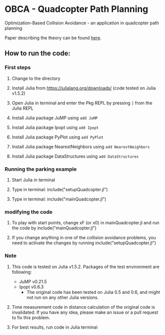 # OBCA - Quadcopter Path Planning
Optimization-Based Collision Avoidance - an application in quadcopter path planning

Paper describing the theory can be found [here](http://arxiv.org/abs/1711.03449).

## How to run the code:

### First steps

1. Change to the directory

2. Install Julia from https://julialang.org/downloads/ (code tested on Julia v1.5.2) 

3. Open Julia in terminal and enter the Pkg REPL by pressing `]` from the Julia REPL

4. Install Julia package JuMP using `add JuMP`

5. Install Julia package Ipopt using `add Ipopt`

6. Install Julia package PyPlot using `add PyPlot`

7. Install Julia package NearestNeighbors using `add NearestNeighbors`

8. Install Julia package DataStructures using `add DataStructures`

### Running the parking example 

1. Start Julia in terminal

2. Type in terminal: include("setupQuadcopter.jl")

3. Type in terminal: include("mainQuadcopter.jl")


### modifying the code 

1. To play with start points, change xF (or x0) in mainQuadcopter.jl and run 
the code by include("mainQuadcopter.jl")

2. If you change anything in one of the collision avoidance
problems, you need to activate the changes by running 
include("setupQuadcopter.jl")


### Note

1. This code is tested on Julia v1.5.2. Packages of the test environment are following:
    * JuMP v0.21.5
    * Ipopt v0.6.3
        * The original code has been tested on Julia 0.5 and 0.6, and might not run on any other Julia versions.

1. Time measurement code in distance calculation of the original code is invalidated. If you have any idea, please make an issue or a pull request to fix this problem.

1. For best results, run code in Julia terminal
